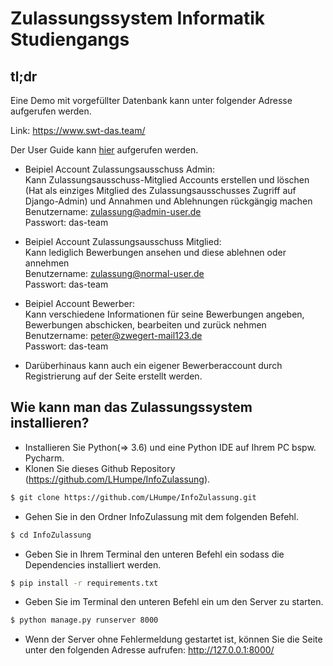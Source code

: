 # Zulassungssystem Informatik Studiengangs

## tl;dr <br>
Eine Demo mit vorgefüllter Datenbank kann unter folgender Adresse aufgerufen werden. 

Link: https://www.swt-das.team/

Der User Guide kann [hier](/doc/User%20_Guide_Semantic_Mango.pdf) aufgerufen werden.

- Beipiel Account Zulassungsausschuss Admin:<br>
Kann Zulassungsausschuss-Mitglied Accounts erstellen und löschen (Hat als einziges Mitglied des Zulassungsausschusses Zugriff auf Django-Admin) und Annahmen und Ablehnungen rückgängig machen<br>
Benutzername: zulassung@admin-user.de<br>
Passwort: das-team

- Beipiel Account Zulassungsausschuss Mitglied:<br>
Kann lediglich Bewerbungen ansehen und diese ablehnen oder annehmen<br>
Benutzername: zulassung@normal-user.de<br>
Passwort: das-team

- Beipiel Account Bewerber:<br>
Kann verschiedene Informationen für seine Bewerbungen angeben, Bewerbungen abschicken, bearbeiten und zurück nehmen<br>
  Benutzername: peter@zwegert-mail123.de <br>
  Passwort: das-team
  
- Darüberhinaus kann auch ein eigener Bewerberaccount durch Registrierung auf der Seite erstellt werden.

## Wie kann man das Zulassungssystem installieren?
- Installieren Sie Python(=> 3.6) und eine Python IDE auf Ihrem PC bspw. Pycharm.
- Klonen Sie dieses Github Repository (https://github.com/LHumpe/InfoZulassung).
```sh
$ git clone https://github.com/LHumpe/InfoZulassung.git
```
- Gehen Sie in den Ordner InfoZulassung mit dem folgenden Befehl.
```sh
$ cd InfoZulassung 
```
- Geben Sie in Ihrem Terminal den unteren Befehl ein sodass die Dependencies installiert werden.
```sh
$ pip install -r requirements.txt
```
- Geben Sie im Terminal den unteren Befehl ein um den Server zu starten.
```sh
$ python manage.py runserver 8000
```
- Wenn der Server ohne Fehlermeldung gestartet ist, können Sie die Seite unter den folgenden Adresse aufrufen: http://127.0.0.1:8000/
